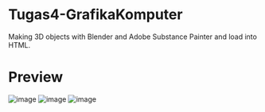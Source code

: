 # Tugas4-GrafikaKomputer
Making 3D objects with Blender and Adobe Substance Painter and load into HTML.

# Preview

![image](https://github.com/user-attachments/assets/69e2a7d2-ecc0-46be-99ca-6cd22637b62b)
![image](https://github.com/user-attachments/assets/24dd8436-3ca4-414f-ab2e-d57497fcf403)
![image](https://github.com/user-attachments/assets/f07ce2fa-365b-4584-9b54-e4a4020fb8fd)
